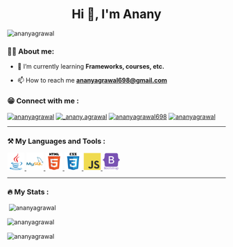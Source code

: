 <h1 align="center">Hi 👋, I'm Anany</h1>

<p align="left"> <img src="https://komarev.com/ghpvc/?username=ananyagrawal&label=Profile%20views&color=0e75b6&style=flat" alt="ananyagrawal" /> </p>

### 👨‍💻 About me:

- 🌱 I’m currently learning **Frameworks, courses, etc.**

- 📫 How to reach me **ananyagrawal698@gmail.com**

### 😁 Connect with me :

<p align="left">
<a href="https://linkedin.com/in/ananyagrawal" target="blank"><img align="center" src="https://raw.githubusercontent.com/rahuldkjain/github-profile-readme-generator/master/src/images/icons/Social/linked-in-alt.svg" alt="ananyagrawal" height="30" width="40" /></a>
<a href="https://instagram.com/_anany.agrawal" target="blank"><img align="center" src="https://raw.githubusercontent.com/rahuldkjain/github-profile-readme-generator/master/src/images/icons/Social/instagram.svg" alt="_anany.agrawal" height="30" width="40" /></a>
<a href="https://www.hackerrank.com/ananyagrawal698" target="blank"><img align="center" src="https://raw.githubusercontent.com/rahuldkjain/github-profile-readme-generator/master/src/images/icons/Social/hackerrank.svg" alt="ananyagrawal698" height="30" width="40" /></a>
<a href="https://www.leetcode.com/ananyagrawal" target="blank"><img align="center" src="https://raw.githubusercontent.com/rahuldkjain/github-profile-readme-generator/master/src/images/icons/Social/leet-code.svg" alt="ananyagrawal" height="30" width="40" /></a>
</p>

---

### ⚒️ My Languages and Tools :

<p align="left"> <a href="https://www.java.com" target="_blank" rel="noreferrer"> <img src="https://raw.githubusercontent.com/devicons/devicon/master/icons/java/java-original.svg" alt="java" width="40" height="40"/> <a href="https://www.mysql.com/" target="_blank" rel="noreferrer"> <img src="https://raw.githubusercontent.com/devicons/devicon/master/icons/mysql/mysql-original-wordmark.svg" alt="mysql" width="40" height="40"/> </a> <a href="https://www.w3.org/html/" target="_blank" rel="noreferrer"> <img src="https://raw.githubusercontent.com/devicons/devicon/master/icons/html5/html5-original-wordmark.svg" alt="html5" width="40" height="40"/> </a> <a href="https://www.w3schools.com/css/" target="_blank" rel="noreferrer"> <img src="https://raw.githubusercontent.com/devicons/devicon/master/icons/css3/css3-original-wordmark.svg" alt="css3" width="40" height="40"/> </a> </a> <a href="https://developer.mozilla.org/en-US/docs/Web/JavaScript" target="_blank" rel="noreferrer"> <img src="https://raw.githubusercontent.com/devicons/devicon/master/icons/javascript/javascript-original.svg" alt="javascript" width="40" height="40"/> </a> <a href="https://getbootstrap.com" target="_blank" rel="noreferrer"> <img src="https://raw.githubusercontent.com/devicons/devicon/master/icons/bootstrap/bootstrap-plain-wordmark.svg" alt="bootstrap" width="40" height="40"/> </a>  </p>  

--- 
### :fire: My Stats :

<p>&nbsp;<img align="center" src="https://github-readme-stats.vercel.app/api?username=ananyagrawal&show_icons=true&locale=en" alt="ananyagrawal" /></p>

<p><img align="center" src="https://github-readme-streak-stats.herokuapp.com/?user=ananyagrawal&" alt="ananyagrawal" /></p>

<p><img align="center" src="https://github-readme-stats.vercel.app/api/top-langs?username=ananyagrawal&show_icons=true&locale=en&layout=compact" alt="ananyagrawal" /></p>

